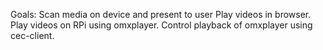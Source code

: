 Goals:
Scan media on device and present to user
Play videos in browser.
Play videos on RPi using omxplayer.
Control playback of omxplayer using cec-client.
